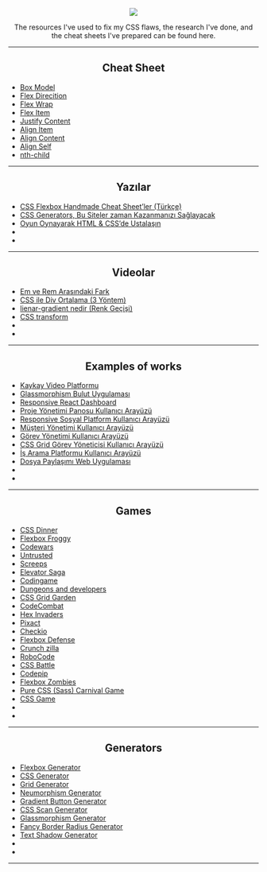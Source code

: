 <p align="center" >
 <img  src="https://skillicons.dev/icons?i=css" />
</p>
<p align="center"> The resources I've used to fix my CSS flaws, the research I've done, and the cheat sheets I've prepared can be found here. </p>

<hr/>

<h2 align="center">Cheat Sheet</h2>

- <a href="https://github.com/ozantekin/CSS-Special-Notes/blob/main/CheatSheet/00-BoxModel.png"> Box Model </a>
- <a href="https://github.com/ozantekin/CSS-Special-Notes/blob/main/CheatSheet/01-FlexDirection.png"> Flex Direcition </a>
- <a href="https://github.com/ozantekin/CSS-Special-Notes/blob/main/CheatSheet/02-FlexWrap.png"> Flex Wrap </a>
- <a href="https://github.com/ozantekin/CSS-Special-Notes/blob/main/CheatSheet/07-FlexItem.png"> Flex Item </a>
- <a href="https://github.com/ozantekin/CSS-Special-Notes/blob/main/CheatSheet/03-JustifyContent.png"> Justify Content </a>
- <a href="https://github.com/ozantekin/CSS-Special-Notes/blob/main/CheatSheet/04-AlignItem.png"> Align Item </a>
- <a href="https://github.com/ozantekin/CSS-Special-Notes/blob/main/CheatSheet/05-AlignContent.png"> Align Content </a>
- <a href="https://github.com/ozantekin/CSS-Special-Notes/blob/main/CheatSheet/06-AlignSelf.png"> Align Self </a>
- <a href="https://github.com/ozantekin/CSS-Special-Notes/blob/main/CheatSheet/08-NthChild.png"> nth-child </a>


<hr/>

<h2 align="center">Yazılar</h2>

- <a href="https://medium.com/@ozantekindev/css-flexbox-handmade-cheat-sheetler-t%C3%BCrk%C3%A7e-746342a9807e"> CSS Flexbox Handmade Cheat Sheet’ler (Türkçe) </a>
- <a href="https://medium.com/@ozantekindev/css-generators-bu-siteler-%C3%A7ok-zaman-kazanman%C4%B1z%C4%B1-sa%C4%9Flayacak-e991d0e81872"> CSS Generators, Bu Siteler zaman Kazanmanızı Sağlayacak </a>
- <a href="https://medium.com/@ozantekindev/oyun-oynayarak-html-cssde-ustala%C5%9F%C4%B1n-a4cf06634855"> Oyun Oynayarak HTML & CSS’de Ustalaşın </a>
- <a href=""> </a>
- <a href=""> </a>

<hr/>

<h2 align="center">Videolar</h2>

- <a href="https://www.youtube.com/watch?v=lTxSxwwWNH0&ab_channel=OzanTekin"> Em ve Rem Arasındaki Fark </a>
- <a href="https://www.youtube.com/watch?v=KnzVdK4eDpw&ab_channel=OzanTekin"> CSS ile Div Ortalama (3 Yöntem) </a>
- <a href="https://www.youtube.com/watch?v=EgjtWY9iZ-Y&ab_channel=OzanTekin"> lienar-gradient nedir (Renk Geçişi) </a>
- <a href="https://www.youtube.com/watch?v=2BWChl99r_Y&ab_channel=OzanTekin"> CSS transform </a>
- <a href=""> </a>
- <a href=""> </a>

<hr/>

<h2 align="center">Examples of works</h2>

- <a href="https://codepen.io/TurkAysenur/pen/LYRKpWe"> Kaykay Video Platformu </a>
- <a href="https://codepen.io/TurkAysenur/pen/ZEpxeYm"> Glassmorphism Bulut Uygulaması </a>
- <a href="https://codepen.io/dilums/pen/ZEBowxX"> Responsive React Dashboard </a>
- <a href="https://codepen.io/aybukeceylan/pen/OJRNbZp"> Proje Yönetimi Panosu Kullanıcı Arayüzü </a>
- <a href="https://codepen.io/TurkAysenur/pen/RwWKYMO"> Responsive Sosyal Platform Kullanıcı Arayüzü </a>
- <a href="https://codepen.io/TurkAysenur/pen/NWRqoyL"> Müşteri Yönetimi Kullanıcı Arayüzü </a>
- <a href="https://codepen.io/aaronmcg/pen/GRjaRva"> Görev Yönetimi Kullanıcı Arayüzü </a>
- <a href="https://codepen.io/TurkAysenur/pen/QWyPMgq"> CSS Grid Görev Yöneticisi Kullanıcı Arayüzü </a>
- <a href="https://codepen.io/TurkAysenur/pen/jOqdNbm"> İş Arama Platformu Kullanıcı Arayüzü </a>
- <a href="https://codepen.io/aybukeceylan/pen/yLOxRyG"> Dosya Paylaşımı Web Uygulaması </a>
- <a href="">  </a>
- <a href="">  </a>

<hr/>

<h2 align="center">Games</h2>

- <a href="https://flukeout.github.io/"> CSS Dinner </a>
- <a href="https://flexboxfroggy.com/ ">  Flexbox Froggy </a>
- <a href="https://www.codewars.com/"> Codewars </a>
- <a href="https://alexnisnevich.github.io/untrusted/">  Untrusted </a>
- <a href="https://screeps.com/"> Screeps </a>
- <a href="http://play.elevatorsaga.com/"> Elevator Saga </a>
- <a href="https://www.codingame.com/start"> Codingame </a>
- <a href="http://www.dungeonsanddevelopers.com/"> Dungeons and developers </a>
- <a href="https://cssgridgarden.com/"> CSS Grid Garden </a>
- <a href="https://codecombat.com/">  CodeCombat </a>
- <a href="http://www.hexinvaders.com/"> Hex Invaders </a>
- <a href="https://pixact.ly/">Pixact </a>
- <a href="https://checkio.org/"> Checkio </a>
- <a href="http://www.flexboxdefense.com/">  Flexbox Defense </a>
- <a href="http://www.crunchzilla.com/">  Crunch zilla</a>
- <a href="https://robocode.sourceforge.io/"> RoboCode </a>
- <a href="https://cssbattle.dev/"> CSS Battle </a>
- <a href="https://codepip.com/"> Codepip </a>
- <a href="https://mastery.games/flexboxzombies/"> Flexbox Zombies </a>
- <a href="https://codepen.io/una/pen/NxZaNr"> Pure CSS (Sass) Carnival Game </a>
- <a href="http://victordarras.fr/cssgame/"> CSS Game </a>
- <a href=""> </a>
- <a href=""> </a>

<hr/>

<h2 align="center">Generators</h2>

- <a href="https://loading.io/flexbox/"> Flexbox Generator </a>
- <a href="https://www.colorffy.com/css-generator"> CSS Generator</a>
- <a href="https://grid.layoutit.com/">Grid Generator </a>
- <a href="https://neumorphism.io">Neumorphism Generator </a>
- <a href="https://gradientbuttons.colorion.co/"> Gradient Button Generator </a>
- <a href="https://getcssscan.com/css-box-shadow-examples"> CSS Scan Generator</a>
- <a href="https://hype4.academy/tools/glassmorphism-generator">  Glassmorphism Generator </a>
- <a href="https://9elements.github.io/fancy-border-radius/">Fancy Border Radius Generator </a>
- <a href="https://css3gen.com/text-shadow/">Text Shadow Generator </a>
- <a href=""> </a>
- <a href=""> </a>

<hr/>
